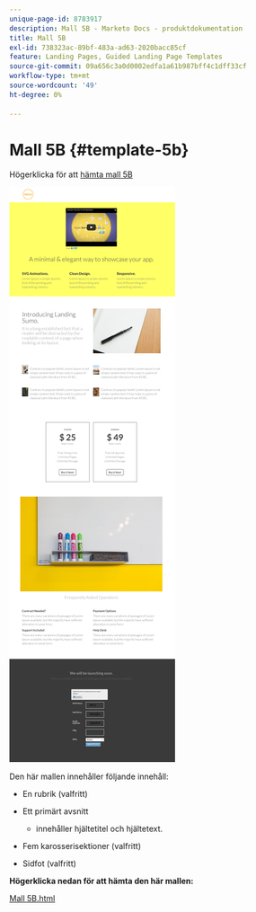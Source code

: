 ```yaml
---
unique-page-id: 8783917
description: Mall 5B - Marketo Docs - produktdokumentation
title: Mall 5B
exl-id: 738323ac-89bf-483a-ad63-2020bacc85cf
feature: Landing Pages, Guided Landing Page Templates
source-git-commit: 09a656c3a0d0002edfa1a61b987bff4c1dff33cf
workflow-type: tm+mt
source-wordcount: '49'
ht-degree: 0%

---
```


# Mall 5B {#template-5b}

Högerklicka för att [hämta mall 5B](https://experienceleague.adobe.com/landing/marketo/lp-templates/template-5b.html)

![](assets/template-5b.png)

Den här mallen innehåller följande innehåll:

* En rubrik (valfritt)
* Ett primärt avsnitt

   * innehåller hjältetitel och hjältetext.

* Fem karosserisektioner (valfritt)
* Sidfot (valfritt)

**Högerklicka nedan för att hämta den här mallen:**

[Mall 5B.html](https://experienceleague.adobe.com/landing/marketo/lp-templates/template-5b.html)
